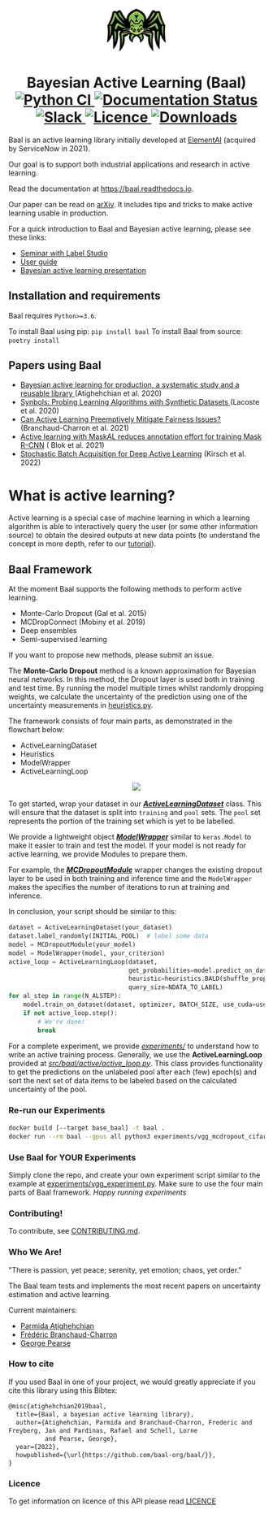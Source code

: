 <p align="center">
  <img height=15% width=25% src="https://github.com/ElementAI/baal/blob/master/docs/_static/images/logo-transparent.png?raw=true">
  <h1 align="center">Bayesian Active Learning (Baal)
   <br>
  <a href="https://github.com/baal-org/baal/actions/workflows/pythonci.yml">
    <img alt="Python CI" src="https://github.com/baal-org/baal/actions/workflows/pythonci.yml/badge.svg"/>
  </a>
  <a href="https://baal.readthedocs.io/en/latest/?badge=latest">
    <img alt="Documentation Status" src="https://readthedocs.org/projects/baal/badge/?version=latest"/>
  </a>
  <a href="https://join.slack.com/t/baal-world/shared_invite/zt-z0izhn4y-Jt6Zu5dZaV2rsAS9sdISfg">
    <img alt="Slack" src="https://img.shields.io/badge/slack-chat-green.svg?logo=slack"/>
  </a>
  <a href="https://github.com/Elementai/baal/blob/master/LICENSE">
    <img alt="Licence" src="https://img.shields.io/badge/License-Apache%202.0-blue.svg"/>
  </a>
  <a href="https://pepy.tech/project/baal">
    <img alt="Downloads" src="https://pepy.tech/badge/baal"/>
  </a>
  </h1>
</p>


Baal is an active learning library initially developed at
[ElementAI](https://www.elementai.com/) (acquired by ServiceNow in 2021).

Our goal is to support both industrial applications and research in active learning.

Read the documentation at https://baal.readthedocs.io.

Our paper can be read on [arXiv](https://arxiv.org/abs/2006.09916). It includes tips and tricks to make active learning
usable in production.

For a quick introduction to Baal and Bayesian active learning, please see these links:

* [Seminar with Label Studio](https://www.youtube.com/watch?v=HG7imRQN3-k)
* [User guide](https://baal.readthedocs.io/en/latest/user_guide/index.html)
* [Bayesian active learning presentation](https://drive.google.com/file/d/13UUDsS1rvqDnXza7L0j4bnqyhOT5TDSt/view?usp=sharing)

## Installation and requirements

Baal requires `Python>=3.6`.

To install Baal using pip: `pip install baal`
To install Baal from source: `poetry install`

## Papers using Baal

* [Bayesian active learning for production, a systematic study and a reusable library
  ](https://arxiv.org/abs/2006.09916) (Atighehchian et al. 2020)
* [Synbols: Probing Learning Algorithms with Synthetic Datasets
  ](https://nips.cc/virtual/2020/public/poster_0169cf885f882efd795951253db5cdfb.html) (Lacoste et al. 2020)
* [Can Active Learning Preemptively Mitigate Fairness Issues?
  ](https://arxiv.org/pdf/2104.06879.pdf) (Branchaud-Charron et al. 2021)
* [Active learning with MaskAL reduces annotation effort for training Mask R-CNN](https://arxiv.org/abs/2112.06586) (
  Blok et al. 2021)
* [Stochastic Batch Acquisition for Deep Active Learning](https://arxiv.org/abs/2106.12059) (Kirsch et al. 2022)

# What is active learning?

Active learning is a special case of machine learning in which a learning algorithm is able to interactively query the
user (or some other information source) to obtain the desired outputs at new data points
(to understand the concept in more depth, refer to our [tutorial](https://baal.readthedocs.io/en/latest/)).

## Baal Framework

At the moment Baal supports the following methods to perform active learning.

- Monte-Carlo Dropout (Gal et al. 2015)
- MCDropConnect (Mobiny et al. 2019)
- Deep ensembles
- Semi-supervised learning

If you want to propose new methods, please submit an issue.

The **Monte-Carlo Dropout** method is a known approximation for Bayesian neural networks. In this method, the Dropout
layer is used both in training and test time. By running the model multiple times whilst randomly dropping weights, we
calculate the uncertainty of the prediction using one of the uncertainty measurements
in [heuristics.py](baal/active/heuristics/heuristics.py).

The framework consists of four main parts, as demonstrated in the flowchart below:

- ActiveLearningDataset
- Heuristics
- ModelWrapper
- ActiveLearningLoop

<p align="center">
  <img src="./docs/literature/images/Baalscheme.svg">
</p>

To get started, wrap your dataset in our _[**ActiveLearningDataset**](baal/active/dataset.py)_ class. This will ensure
that the dataset is split into
`training` and `pool` sets. The `pool` set represents the portion of the training set which is yet to be labelled.

We provide a lightweight object _[**ModelWrapper**](baal/modelwrapper.py)_ similar to `keras.Model` to make it easier to
train and test the model. If your model is not ready for active learning, we provide Modules to prepare them.

For example, the _[**MCDropoutModule**](baal/bayesian/dropout.py)_ wrapper changes the existing dropout layer to be used
in both training and inference time and the `ModelWrapper` makes the specifies the number of iterations to run at
training and inference.

In conclusion, your script should be similar to this:

```python
dataset = ActiveLearningDataset(your_dataset)
dataset.label_randomly(INITIAL_POOL)  # label some data
model = MCDropoutModule(your_model)
model = ModelWrapper(model, your_criterion)
active_loop = ActiveLearningLoop(dataset,
                                 get_probabilities=model.predict_on_dataset,
                                 heuristic=heuristics.BALD(shuffle_prop=0.1),
                                 query_size=NDATA_TO_LABEL)
for al_step in range(N_ALSTEP):
    model.train_on_dataset(dataset, optimizer, BATCH_SIZE, use_cuda=use_cuda)
    if not active_loop.step():
        # We're done!
        break
```

For a complete experiment, we provide _[experiments/](experiments/)_ to understand how to write an active training
process. Generally, we use the **ActiveLearningLoop**
provided at _[src/baal/active/active_loop.py](baal/active/active_loop.py)_. This class provides functionality to get the
predictions on the unlabeled pool after each (few) epoch(s) and sort the next set of data items to be labeled based on
the calculated uncertainty of the pool.

### Re-run our Experiments

```bash
docker build [--target base_baal] -t baal .
docker run --rm baal --gpus all python3 experiments/vgg_mcdropout_cifar10.py 
```

### Use Baal for YOUR Experiments

Simply clone the repo, and create your own experiment script similar to the example
at [experiments/vgg_experiment.py](experiments/vgg_experiment.py). Make sure to use the four main parts of Baal
framework. _Happy running experiments_

### Contributing!

To contribute, see [CONTRIBUTING.md](./CONTRIBUTING.md).

### Who We Are!

"There is passion, yet peace; serenity, yet emotion; chaos, yet order."

The Baal team tests and implements the most recent papers on uncertainty estimation and active learning.

Current maintainers:

- [Parmida Atighehchian](mailto:patighehchian@twitter.com)
- [Frédéric Branchaud-Charron](mailto:frederic.branchaud-charron@gmail.com)
- [George Pearse](georgehwp26@gmail.com)

### How to cite

If you used Baal in one of your project, we would greatly appreciate if you cite this library using this Bibtex:

```
@misc{atighehchian2019baal,
  title={Baal, a bayesian active learning library},
  author={Atighehchian, Parmida and Branchaud-Charron, Frederic and Freyberg, Jan and Pardinas, Rafael and Schell, Lorne
          and Pearse, George},
  year={2022},
  howpublished={\url{https://github.com/baal-org/baal/}},
}
```

### Licence

To get information on licence of this API please read [LICENCE](./LICENSE)
